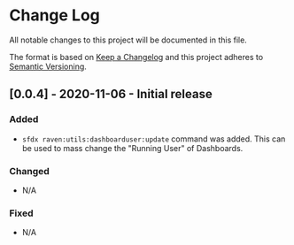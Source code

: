 
# Change Log
All notable changes to this project will be documented in this file.
 
The format is based on [Keep a Changelog](http://keepachangelog.com/)
and this project adheres to [Semantic Versioning](http://semver.org/).
 
 
## [0.0.4] - 2020-11-06 - Initial release
 
### Added
* `sfdx raven:utils:dashboarduser:update` command was added. This can be used to mass change the "Running User" of Dashboards.
   
### Changed
* N/A
 
### Fixed
* N/A
 
